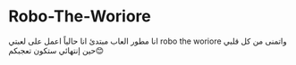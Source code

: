 # Robo-The-Woriore
انا مطور العاب مبتدئ انا حالياً اعمل على لعبتي robo the woriore واتمنى من كل قلبي حين إنتهائي ستكون تعجبكم😊
